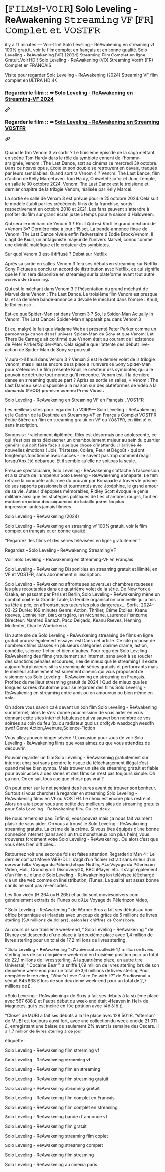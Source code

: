 # [𝙵𝙸𝙻𝙼𝚜!-𝚅𝙾𝙸𝚁] Solo Leveling - ReAwakening 𝚂𝚝𝚛𝚎𝚊𝚖𝚒𝚗𝚐 𝚅𝙵 [𝙵𝚁] 𝙲𝚘𝚖𝚙𝚕𝚎𝚝 𝚎𝚝 𝚅𝙾𝚂𝚃𝙵𝚁

<p dir="auto">il y a 11 minutes — Voir-film! Solo Leveling - ReAwakening en streaming vf 100% gratuit, voir le film complet en français et en bonne qualité. Solo Leveling - ReAwakening (VF) (2024) Streaming Film Complet en ligne Gratuit.Voir HD!! Solo Leveling - ReAwakening (VO) Streaming Vostfr (FR) Complet en FRANCAIS</p>
<p dir="auto">Visite pour regarder Solo Leveling - ReAwakening (2024) Streaming VF film complet en ULTRA HD 4K</p>
<div class="markdown-heading" dir="auto"><h3 dir="auto" class="heading-element">Regarder le film :: ➥ <a href="https://sixmedia.online/fr/movie/1357633/solo-leveling-reawakening" rel="nofollow">Solo Leveling - ReAwakening en Streaming-VF 2024</a></h3><a id="user-content-regarder-le-film---venom-3-la-dernière-danse-en-streaming-vf-2024" class="anchor" aria-label="Permalink: Regarder le film :: ➥ Solo Leveling - ReAwakening en Streaming-VF 2024" href="#regarder-le-film---venom-3-la-dernière-danse-en-streaming-vf-2024"><svg class="octicon octicon-link" viewBox="0 0 16 16" version="1.1" width="16" height="16" aria-hidden="true"><path d="m7.775 3.275 1.25-1.25a3.5 3.5 0 1 1 4.95 4.95l-2.5 2.5a3.5 3.5 0 0 1-4.95 0 .751.751 0 0 1 .018-1.042.751.751 0 0 1 1.042-.018 1.998 1.998 0 0 0 2.83 0l2.5-2.5a2.002 2.002 0 0 0-2.83-2.83l-1.25 1.25a.751.751 0 0 1-1.042-.018.751.751 0 0 1-.018-1.042Zm-4.69 9.64a1.998 1.998 0 0 0 2.83 0l1.25-1.25a.751.751 0 0 1 1.042.018.751.751 0 0 1 .018 1.042l-1.25 1.25a3.5 3.5 0 1 1-4.95-4.95l2.5-2.5a3.5 3.5 0 0 1 4.95 0 .751.751 0 0 1-.018 1.042.751.751 0 0 1-1.042.018 1.998 1.998 0 0 0-2.83 0l-2.5 2.5a1.998 1.998 0 0 0 0 2.83Z"></path></svg></a></div>
<div class="markdown-heading" dir="auto"><h3 dir="auto" class="heading-element">Regarder le film :: ➥ <a href="https://sixmedia.online/fr/movie/1357633/solo-leveling-reawakening" rel="nofollow">Solo Leveling - ReAwakening en Streaming VOSTFR</a></h3><a id="user-content-regarder-le-film---venom-3-la-dernière-danse-en-streaming-vostfr" class="anchor" aria-label="Permalink: Regarder le film :: ➥ Solo Leveling - ReAwakening en Streaming VOSTFR" href="#regarder-le-film---venom-3-la-dernière-danse-en-streaming-vostfr"><svg class="octicon octicon-link" viewBox="0 0 16 16" version="1.1" width="16" height="16" aria-hidden="true"><path d="m7.775 3.275 1.25-1.25a3.5 3.5 0 1 1 4.95 4.95l-2.5 2.5a3.5 3.5 0 0 1-4.95 0 .751.751 0 0 1 .018-1.042.751.751 0 0 1 1.042-.018 1.998 1.998 0 0 0 2.83 0l2.5-2.5a2.002 2.002 0 0 0-2.83-2.83l-1.25 1.25a.751.751 0 0 1-1.042-.018.751.751 0 0 1-.018-1.042Zm-4.69 9.64a1.998 1.998 0 0 0 2.83 0l1.25-1.25a.751.751 0 0 1 1.042.018.751.751 0 0 1 .018 1.042l-1.25 1.25a3.5 3.5 0 1 1-4.95-4.95l2.5-2.5a3.5 3.5 0 0 1 4.95 0 .751.751 0 0 1-.018 1.042.751.751 0 0 1-1.042.018 1.998 1.998 0 0 0-2.83 0l-2.5 2.5a1.998 1.998 0 0 0 0 2.83Z"></path></svg></a></div>

<p dir="auto"><a href="https://sixmedia.online/fr/movie/1357633/solo-leveling-reawakening".html" rel="nofollow"><img src="https://camo.githubusercontent.com/e77d383337f352112ed1c7d3ceb2b7e09c82c4d2a374d360222ff6c789a55060/68747470733a2f2f692e696d6775722e636f6d2f6a684e476f45742e676966" alt="" style="max-width: 100%;"></a></p>

Quand le film Venom 3 va sortir ?
Le troisième épisode de la saga mettant en scène Tom Hardy dans le rôle du symbiote ennemi de l'homme-araignée, Venom : The Last Dance, sort au cinéma ce mercredi 30 octobre. Dans ce nouvel opus, Eddie et son double se retrouvent en cavale, traqués par leurs semblables.
          Quand sortira Venom 4 ?
Venom: The Last Dance, film d'action de Kelly Marcel avec Tom Hardy, Chiwetel Ejiofor et Juno Temple, en salle le 30 octobre 2024. Venom: The Last Dance est le troisième et dernier chapitre de la trilogie Venom, réalisée par Kelly Marcel.

<p dir="auto">La sortie en salle de Venom 3 est prévue pour le 25 octobre 2024. Cela suit le modèle établi par les précédents films de la franchise, sortis respectivement en octobre 2018 et 2021. Les fans peuvent s'attendre à profiter du film sur grand écran juste à temps pour la saison d'Halloween.</p>
<p dir="auto">Qui sera le méchant de Venom 3 ?
Knull
Qui est Knull le grand méchant de «Venom 3»? Dernière mise à jour : 15 oct. La bande-annonce finale de Venom: The Last Dance révèle enfin l'adversaire d'Eddie Brock/Venom. Il s'agit de Knull, un antagoniste majeur de l'univers Marvel, connu comme une divinité maléfique et le créateur des symbiotes.</p>
<p dir="auto">Sur quoi Venom 3 est-il diffusé ?
Début sur Netflix</p>
<p dir="auto">Après sa sortie en salles, Venom 3 fera ses débuts en streaming sur Netflix. Sony Pictures a conclu un accord de distribution avec Netflix, ce qui signifie que le film sera disponible en streaming sur la plateforme avant tout autre service de streaming.</p>
<p dir="auto">Qui est le méchant dans Venom 3 ?
Présentation du grand méchant de Marvel dans Venom : The Last Dance. Le troisième film Venom est presque là, et sa dernière bande-annonce a dévoilé le méchant dans l'ombre : Knull, le Roi en noir .</p>
<p dir="auto">Est-ce que Spider-Man est dans Venom 3 ?
So, Is Spider-Man Actually In Venom: The Last Dance?
Spider-Man n'apparaît pas dans Venom 3</p>
<p dir="auto">Et ce, malgré le fait que Madame Web ait présenté Peter Parker comme un personnage canon dans l'univers Spider-Man de Sony et que Venom: Let There Be Carnage ait confirmé que Venom était au courant de l'existence de Peter Parker/Spider-Man. Cela signifie que l'attente des débuts live-action de Spider-Man de Sony se poursuit.</p>
<p dir="auto">Y aura-t-il Knull dans Venom 3 ?
Venom 3 est le dernier volet de la trilogie Venom, mais il laisse encore de la place à l'univers de Sony Spider-Man pour s'étendre. Le film présente Knull, le créateur des symbiotes, qui a le pouvoir de détruire tout monde qu'il rencontre.
Venom est-il la dernière danse en streaming quelque part ?
Après sa sortie en salles, « Venom : The Last Dance » sera disponible à la maison sur des plateformes de vidéo à la demande (PVOD) premium comme Prime Video .</p>
<p dir="auto">Solo Leveling - ReAwakening en Streaming VF en Français , VOSTFR</p>
<p dir="auto">Les meilleurs sites pour regarder La VOIR!!— Solo Leveling - ReAwakening et le Cadran de la Destinée en Streaming-VF en Français Complet VOSTFR Petite Sirène un film en streaming gratuit en VF ou VOSTFR, en illimité et sans inscription.</p>
<p dir="auto">Synopsis : Fraichement diplômée, Riley est désormais une adolescente, ce qui n’est pas sans déclencher un chamboulement majeur au sein du quartier général qui doit faire face à quelque chose d’inattendu : l’arrivée de nouvelles émotions ! Joie, Tristesse, Colère, Peur et Dégoût - qui ont longtemps fonctionné avec succès - ne savent pas trop comment réagir lorsqu’Anxiété débarque. Et il semble qu'elle ne soit pas la seule...</p>
<p dir="auto">Fresque spectaculaire, Solo Leveling - ReAwakening s'attache à l'ascension et à la chute de l'Empereur Solo Leveling - ReAwakening Bonaparte. Le film retrace la conquête acharnée du pouvoir par Bonaparte à travers le prisme de ses rapports passionnels et tourmentés avec Joséphine, le grand amour de sa vie. Auteur d'épopées mémorables, Ridley Scott évoque le génie militaire ainsi que les stratégies politiques de Les chambres rouges, tout en mettant en scène des séquences de bataille parmi les plus impressionnantes jamais filmées.</p>
<p dir="auto">Solo Leveling - ReAwakening (2024)</p>
<p dir="auto">Solo Leveling - ReAwakening en streaming vf 100% gratuit, voir le film complet en français et en bonne qualité.</p>
<p dir="auto">“Regardez des films et des séries télévisées en ligne gratuitement”</p>
<p dir="auto">Regardez – Solo Leveling - ReAwakening Streaming VF</p>
<p dir="auto">Voir Solo Leveling - ReAwakening en Streaming-VF en Français</p>
<p dir="auto">Solo Leveling - ReAwakening Disponibles en streaming gratuit et illimité, en VF et VOSTFR, sans abonnement ni inscription.</p>
<p dir="auto">Solo Leveling - ReAwakening affronte ses adversLes chambres rougeses les plus redoutables dans ce quatrième volet de la série. De New York à Osaka, en passant par Paris et Berlin, Solo Leveling - ReAwakening mène un combat contre la Grande Table, la terrible organisation criminelle qui a mis sa tête à prix, en affrontant ses tueurs les plus dangereux... Sortie: 2024-03-22 Durée: 169 minutes Genre: Action, Thriller, Crime Etoiles: Keanu Reeves, Donnie Yen, Bill Skarsgård, Ian McShane, Laurence Fishburne Directeur: Manfred Banach, Paco Delgado, Keanu Reeves, Henning Molfenter, Charlie Woebcken.s</p>
<p dir="auto">Un autre site de Solo Leveling - ReAwakening streaming de films en ligne gratuit pouvez également essayer est Dans cet article. Ce site propose de nombreux films classés en plusieurs catégories comme drame, action, comédie, science-fiction et bien d'autres. Pour regarder Solo Leveling - ReAwakening des films gratuitement sur Internet, sans avoir à se soucier des sanctions pénales encourues, rien de mieux que le streaming ! Il existe aujourd’hui plusieurs sites streaming de séries gratuits et performants mais le meilleur actuellement est sûrement cineinc qui vous proposent de visionner vos Solo Leveling - ReAwakening en streaming en Français. Profitez du meilleur streaming gratuit de 2024 ! Quoi de mieux que les longues soirées d’automne pour se regarder des films Solo Leveling - ReAwakening en streaming entre amis ou en amoureux ou bien même en solo.</p>
<p dir="auto">On adore vous savoir calé devant un bon film Solo Leveling - ReAwakening sur internet, alors le s’est donné pour mission de vous aider en vous donnant cette sites internet fabuleuse qui va sauver bon nombre de vos soirées au coin du feu (ou du radiateur quoi).s drdfgvb wasdxcgh wesdfh swdf Genre:Action,Aventure,Science-Fiction</p>
<p dir="auto">Vous allez pouvoir binger sévère ! L’occasion pour vous de voir Solo Leveling - ReAwakening films que vous aimez ou que vous attendiez de découvrir.</p>
<p dir="auto">Pouvoir regarder un film Solo Leveling - ReAwakening gratuitement sur internet chez soi sans prendre le risque du téléchargement illégal c’est quand même bien sympa. Mais trouver un site de streaming gratuit et fiable pour avoir accès à des séries et des films ce n’est pas toujours simple. Oh ça non. On en sait tous quelque chose pas vrai ?</p>
<p dir="auto">On peut errer sur le net pendant des heures avant de trouver son bonheur. Surtout si vous cherchez à regarder en streaming Solo Leveling - ReAwakening films en VF ou VOSTFR. Le choix est encore plus restreint. Alors on a fait pour vous une petite des meilleurs sites de streaming gratuits pour Solo Leveling - ReAwakening film. Ou les deux.</p>
<p dir="auto">Ne nous remerciez pas. Enfin si, vous pouvez mais ça nous fait vraiment plaisir de vous aider. On vous a trouvé le Solo Leveling - ReAwakening streaming gratuits. La crème de la crème. Si vous êtes équipés d’une bonne connexion internet (sans avoir un truc monstrueux non plus hein), vous trouverez forcément votre Solo Leveling - ReAwakening . Ou alors c’est que vous êtes bien difficiles…</p>
<p dir="auto">Retournez voir une seconde fois et faites attention. RegarderIp Man 4 : Le dernier combat Movie WEB-DL Il s’agit d’un fichier extrait sans erreur d’un serveur telLe Voyage du Pèlerin,tel que Netflix, ALe Voyage du Pèlerinzon Video, Hulu, Crunchyroll, DiscoveryGO, BBC iPlayer, etc. Il s’agit également d’un film ou d’une é Solo Leveling - ReAwakening ion télévisée téléchargé via un site web comme on lineistribution, iTunes. La qualité est assez bonne car ils ne sont pas ré-encodés.</p>
<p dir="auto">Les flux vidéo (H.264 ou H.265) et audio sont moviesunivers.com généralement extraits de iTunes ou d’ALe Voyage du Pèlerinzon Video,</p>
<p dir="auto">“ Solo Leveling - ReAwakening ” de Warner Bros a fait ses débuts au box-office britannique et irlandais avec un coup de grâce de 5 millions de livres sterling (5,9 millions de dollars), selon les chiffres de Comscore.</p>
<p dir="auto">Au cours de son troisième week-end, “ Solo Leveling - ReAwakening ” de Disney est descendu d'une place à la deuxième place avec 1,4 million de livres sterling pour un total de 17,2 millions de livres sterling.</p>
<p dir="auto">“ Solo Leveling - ReAwakening ” d'Universal a collecté 1,1 million de livres sterling lors de son cinquième week-end en troisième position pour un total de 22,1 millions de livres sterling. À la quatrième place, un autre titre Universal, “ Cocaine Bear ”, a sniffé 1,09 million de livres sterling lors de son deuxième week-end pour un total de 3,6 millions de livres sterling.Pour compléter le top cinq, “What’s Love Got to Do with It?” de Studiocanal a séduit 845 838 £ lors de son deuxième week-end pour un total de 2,7 millions de £.</p>
<p dir="auto">«Solo Leveling - ReAwakening» de Sony a fait ses débuts à la sixième place avec 567 638 £ et l'autre début du week-end était «Heaven in Hell» de Magnetes, qui s'est incliné en 10e position avec 146 318 £.</p>
<p dir="auto">“Close” de MUBI a fait ses débuts à la 11e place avec 128 501 £. “Aftersun” de MUBI est toujours aussi fort, avec une collection du week-end de 21 011 £, enregistrant une baisse de seulement 2% avant la semaine des Oscars. Il a 1,7 million de livres sterling à ce jour.</p>
<p dir="auto">étiquette :</p>
<p dir="auto">Solo Leveling - ReAwakening film streaming vf</p>
<p dir="auto">Solo Leveling - ReAwakening streaming vf</p>
<p dir="auto">Solo Leveling - ReAwakening film en streaming</p>
<p dir="auto">Solo Leveling - ReAwakening film streaming gratuit</p>
<p dir="auto">Solo Leveling - ReAwakening streaming gratuit</p>
<p dir="auto">Solo Leveling - ReAwakening film complet en Francais</p>
<p dir="auto">Solo Leveling - ReAwakening film complet en streaming</p>
<p dir="auto">Solo Leveling - ReAwakening bande d` annonce vf</p>
<p dir="auto">Solo Leveling - ReAwakening film gratuit</p>
<p dir="auto">Solo Leveling - ReAwakening streaming film coplet</p>
<p dir="auto">Solo Leveling - ReAwakening streaming complet</p>
<p dir="auto">Solo Leveling - ReAwakening film streaming</p>
<p dir="auto">Solo Leveling - ReAwakening au cinema paris</p>
